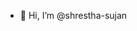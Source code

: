 - 👋 Hi, I’m @shrestha-sujan
<!---
- 👀 I’m interested in ...
- 🌱 I’m currently learning ...
- 💞️ I’m looking to collaborate on ...
- 📫 How to reach me ...
--->

<!---
shrestha-sujan/shrestha-sujan is a ✨ special ✨ repository because its `README.md` (this file) appears on your GitHub profile.
You can click the Preview link to take a look at your changes.
--->
